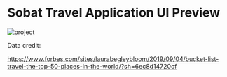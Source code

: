 # Sobat Travel Application UI Preview

 <img src="https://raw.githubusercontent.com/blitzkz23/sobat-travel-dicoding-android-pemula-submissions/main/app/src/main/res/drawable/Prototype1.png" alt="project"/> </img>

Data credit:

https://www.forbes.com/sites/laurabegleybloom/2019/09/04/bucket-list-travel-the-top-50-places-in-the-world/?sh=6ec8d14720cf
